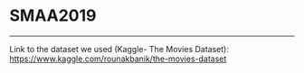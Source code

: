 # SMAA2019
---

Link to the dataset we used (Kaggle- The Movies Dataset):
https://www.kaggle.com/rounakbanik/the-movies-dataset